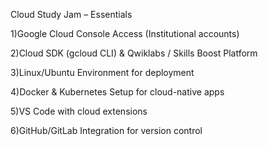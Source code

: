 Cloud Study Jam – Essentials

1)Google Cloud Console Access (Institutional accounts)

2)Cloud SDK (gcloud CLI) & Qwiklabs / Skills Boost Platform

3)Linux/Ubuntu Environment for deployment

4)Docker & Kubernetes Setup for cloud-native apps

5)VS Code with cloud extensions

6)GitHub/GitLab Integration for version control
